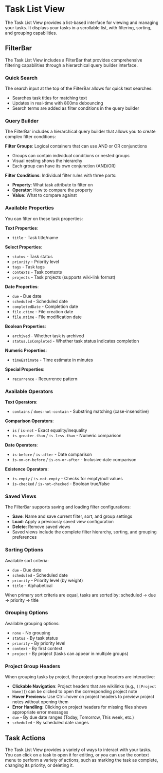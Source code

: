 # Task List View

The Task List View provides a list-based interface for viewing and managing your tasks. It displays your tasks in a scrollable list, with filtering, sorting, and grouping capabilities.

## FilterBar

The Task List View includes a FilterBar that provides comprehensive filtering capabilities through a hierarchical query builder interface.

### Quick Search

The search input at the top of the FilterBar allows for quick text searches:
- Searches task titles for matching text
- Updates in real-time with 800ms debouncing
- Search terms are added as filter conditions in the query builder

### Query Builder

The FilterBar includes a hierarchical query builder that allows you to create complex filter conditions:

**Filter Groups**: Logical containers that can use AND or OR conjunctions
- Groups can contain individual conditions or nested groups
- Visual nesting shows the hierarchy
- Each group can have its own conjunction (AND/OR)

**Filter Conditions**: Individual filter rules with three parts:
- **Property**: What task attribute to filter on
- **Operator**: How to compare the property
- **Value**: What to compare against

### Available Properties

You can filter on these task properties:

**Text Properties**:
- `title` - Task title/name

**Select Properties**:
- `status` - Task status
- `priority` - Priority level
- `tags` - Task tags
- `contexts` - Task contexts
- `projects` - Task projects (supports wiki-link format)

**Date Properties**:
- `due` - Due date
- `scheduled` - Scheduled date
- `completedDate` - Completion date
- `file.ctime` - File creation date
- `file.mtime` - File modification date

**Boolean Properties**:
- `archived` - Whether task is archived
- `status.isCompleted` - Whether task status indicates completion

**Numeric Properties**:
- `timeEstimate` - Time estimate in minutes

**Special Properties**:
- `recurrence` - Recurrence pattern

### Available Operators

**Text Operators**:
- `contains` / `does-not-contain` - Substring matching (case-insensitive)

**Comparison Operators**:
- `is` / `is-not` - Exact equality/inequality
- `is-greater-than` / `is-less-than` - Numeric comparison

**Date Operators**:
- `is-before` / `is-after` - Date comparison
- `is-on-or-before` / `is-on-or-after` - Inclusive date comparison

**Existence Operators**:
- `is-empty` / `is-not-empty` - Checks for empty/null values
- `is-checked` / `is-not-checked` - Boolean true/false

### Saved Views

The FilterBar supports saving and loading filter configurations:
- **Save**: Name and save current filter, sort, and group settings
- **Load**: Apply a previously saved view configuration
- **Delete**: Remove saved views
- Saved views include the complete filter hierarchy, sorting, and grouping preferences

### Sorting Options

Available sort criteria:
- `due` - Due date
- `scheduled` - Scheduled date
- `priority` - Priority level (by weight)
- `title` - Alphabetical

When primary sort criteria are equal, tasks are sorted by: scheduled → due → priority → title

### Grouping Options

Available grouping options:
- `none` - No grouping
- `status` - By task status
- `priority` - By priority level
- `context` - By first context
- `project` - By project (tasks can appear in multiple groups)

### Project Group Headers

When grouping tasks by project, the project group headers are interactive:
- **Clickable Navigation**: Project headers that are wikilinks (e.g., `[[Project Name]]`) can be clicked to open the corresponding project note
- **Hover Previews**: Use Ctrl+hover on project headers to preview project notes without opening them
- **Error Handling**: Clicking on project headers for missing files shows appropriate error messages
- `due` - By due date ranges (Today, Tomorrow, This week, etc.)
- `scheduled` - By scheduled date ranges

## Task Actions

The Task List View provides a variety of ways to interact with your tasks. You can click on a task to open it for editing, or you can use the context menu to perform a variety of actions, such as marking the task as complete, changing its priority, or deleting it.